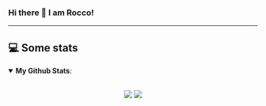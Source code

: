### Hi there 👋 I am Rocco!

<!--
[![Anurag's github stats](https://github-readme-stats.vercel.app/api?username=RoccoA97)](https://github.com/anuraghazra/github-readme-stats)
-->
<!--
**RoccoA97/RoccoA97** is a ✨ _special_ ✨ repository because its `README.md` (this file) appears on your GitHub profile.

Here are some ideas to get you started:

- 🔭 I’m currently working on ...
- 🌱 I’m currently learning ...
- 👯 I’m looking to collaborate on ...
- 🤔 I’m looking for help with ...
- 💬 Ask me about ...
- 📫 How to reach me: ...
- 😄 Pronouns: ...
- ⚡ Fun fact: ...
-->
---

## 💻 Some stats

<details open>
 <summary> <b>My Github Stats</b>: </summary>
<br>
<p align = "center">
  <img src = "https://github-readme-stats.vercel.app/api?username=RoccoA97&show_icons=true&theme=tokyonight&line_height=27">
  <img src = "https://github-readme-stats.vercel.app/api/top-langs/?username=RoccoA97&hide=Jupyter Notebook,TeX,java,html&theme=tokyonight">
</p>

</details>

